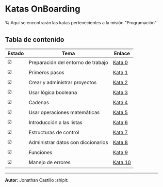 # Katas OnBoarding 

🪐 Aquí se encontrarán las katas pertenecientes a la misión "Programación"

## Tabla de contenido

| Estado | Tema | Enlace |
| ---- | ---- | ---- |
| ☑️ | Preparación del entorno de trabajo | [Kata 0](https://github.com/jona866/LaunchX-KatasJonathan/blob/main/KatasJonathan/Kata0.ipynb) |
| ☑️ | Primeros pasos | [Kata 1](https://github.com/jona866/LaunchX-KatasJonathan/blob/main/KatasJonathan/Kata1.ipynb) |
| ☑️ | Crear y administrar proyectos | [Kata 2](https://github.com/jona866/LaunchX-KatasJonathan/blob/main/KatasJonathan/Kata2.ipynb) |
| ☑️ | Usar lógica booleana | [Kata 3](https://github.com/jona866/LaunchX-KatasJonathan/blob/main/KatasJonathan/Kata3.ipynb) |
| ☑️ | Cadenas | [Kata 4](https://github.com/jona866/LaunchX-KatasJonathan/blob/main/KatasJonathan/Kata4.ipynb) |
| ☑️ | Usar operaciones matemáticas | [Kata 5](https://github.com/jona866/LaunchX-KatasJonathan/blob/main/KatasJonathan/Kata5.ipynb) |
| ☑️ | Introducción a las listas | [Kata 6](https://github.com/jona866/LaunchX-KatasJonathan/blob/main/KatasJonathan/Kata6.ipynb) |
| ☑️ | Estructuras de control | [Kata 7](https://github.com/jona866/LaunchX-KatasJonathan/blob/main/KatasJonathan/Kata7.ipynb) |
| ☑️ | Administrar datos con diccionarios | [Kata 8](https://github.com/jona866/LaunchX-KatasJonathan/blob/main/KatasJonathan/Kata8.ipynb) |
| ☑️ | Funciones | [Kata 9](https://github.com/jona866/LaunchX-KatasJonathan/blob/main/KatasJonathan/Kata9.ipynb) |
| ☑️ | Manejo de errores | [Kata 10](https://github.com/jona866/LaunchX-KatasJonathan/blob/main/KatasJonathan/Kata10.ipynb) |


---
**Autor:** Jonathan Castillo :shipit:
